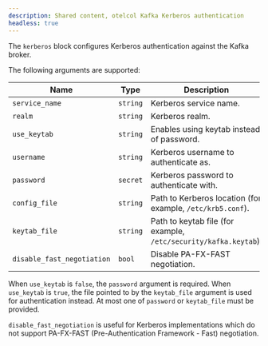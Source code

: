 ```yaml
---
description: Shared content, otelcol Kafka Kerberos authentication
headless: true
---
```


The `kerberos` block configures Kerberos authentication against the Kafka
broker.

The following arguments are supported:

| Name                       | Type     | Description                                                      | Default | Required |
| -------------------------- | -------- | ---------------------------------------------------------------- | ------- | -------- |
| `service_name`             | `string` | Kerberos service name.                                           |         | no       |
| `realm`                    | `string` | Kerberos realm.                                                  |         | no       |
| `use_keytab`               | `string` | Enables using keytab instead of password.                        |         | no       |
| `username`                 | `string` | Kerberos username to authenticate as.                            |         | yes      |
| `password`                 | `secret` | Kerberos password to authenticate with.                          |         | no       |
| `config_file`              | `string` | Path to Kerberos location (for example, `/etc/krb5.conf`).       |         | no       |
| `keytab_file`              | `string` | Path to keytab file (for example, `/etc/security/kafka.keytab`). |         | no       |
| `disable_fast_negotiation` | `bool`   | Disable PA-FX-FAST negotiation.                                  | `false` | no       |

When `use_keytab` is `false`, the `password` argument is required. When
`use_keytab` is `true`, the file pointed to by the `keytab_file` argument is
used for authentication instead. At most one of `password` or `keytab_file`
must be provided.

`disable_fast_negotiation` is useful for Kerberos implementations which do not support PA-FX-FAST (Pre-Authentication Framework - Fast) negotiation.

